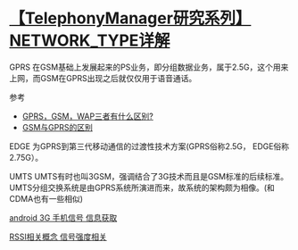 # [【TelephonyManager研究系列】NETWORK_TYPE详解](https://blog.csdn.net/u010684551/article/details/40978675)

GPRS 在GSM基础上发展起来的PS业务，即分组数据业务，属于2.5G，这个用来上网，而GSM在GPRS出现之后就仅仅用于语音通话。

参考

* [GPRS，GSM，WAP三者有什么区别?](https://blog.csdn.net/w_andy/article/details/1554754)
* [GSM与GPRS的区别](https://blog.csdn.net/zqixiao_09/article/details/52506528)

EDGE 为GPRS到第三代移动通信的过渡性技术方案(GPRS俗称2.5G， EDGE俗称2.75G）。

UMTS UMTS有时也叫3GSM，强调结合了3G技术而且是GSM标准的后续标准。UMTS分组交换系统是由GPRS系统所演进而来，故系统的架构颇为相像。(和CDMA也有一些相似)

[android 3G 手机信号 信息获取](https://www.2cto.com/kf/201209/156809.html)

[RSSI相关概念 信号强度相关](https://blog.csdn.net/dzlyxzy/article/details/73604001)